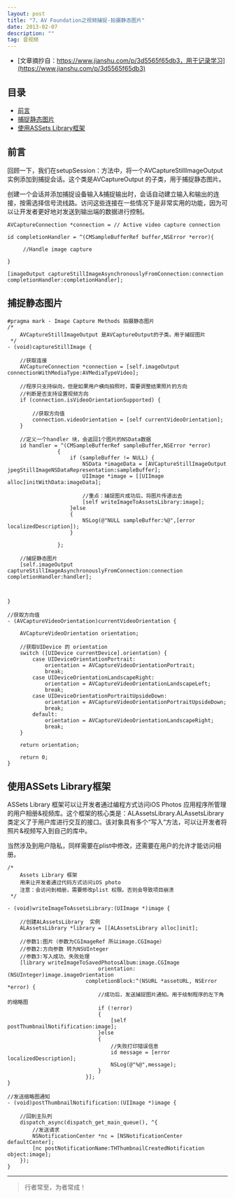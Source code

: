 ```yaml
---
layout: post
title: "7、AV Foundation之视频捕捉-拍摄静态图片"
date: 2013-02-07
description: ""
tag: 音视频
---
```







- [文章摘抄自：https://www.jianshu.com/p/3d5565f65db3，用于记录学习](https://www.jianshu.com/p/3d5565f65db3)





## 目录

* [前言](#content1)
* [捕捉静态图片](#content2)
* [使用ASSets Library框架](#content3)







<!-- ************************************************ -->
## <a id="content1"></a>前言

回顾一下，我们在setupSession：方法中，将一个AVCaptureStillImageOutput实例添加到捕捉会话。这个类是AVCaptureOutput 的子类，用于捕捉静态图片。


创建一个会话并添加捕捉设备输入&捕捉输出时，会话自动建立输入和输出的连接，按需选择信号流线路。访问这些连接在一些情况下是非常实用的功能，因为可以让开发者更好地对发送到输出端的数据进行控制。
```
AVCaptureConnection *connection = // Active video capture connection

id completionHandler = ^(CMSampleBufferRef buffer,NSError *error){

     //Handle image capture 

}

[imageOutput captureStillImageAsynchronouslyFromConnection:connection completionHandler:completionHandler];

```

<!-- ************************************************ -->
## <a id="content2"></a>捕捉静态图片

```
#pragma mark - Image Capture Methods 拍摄静态图片
/*
    AVCaptureStillImageOutput 是AVCaptureOutput的子类。用于捕捉图片
 */
- (void)captureStillImage {
    
    //获取连接
    AVCaptureConnection *connection = [self.imageOutput connectionWithMediaType:AVMediaTypeVideo];
    
    //程序只支持纵向，但是如果用户横向拍照时，需要调整结果照片的方向
    //判断是否支持设置视频方向
    if (connection.isVideoOrientationSupported) {
        
        //获取方向值
        connection.videoOrientation = [self currentVideoOrientation];
    }
    
    //定义一个handler 块，会返回1个图片的NSData数据
    id handler = ^(CMSampleBufferRef sampleBuffer,NSError *error)
                {
                    if (sampleBuffer != NULL) {
                        NSData *imageData = [AVCaptureStillImageOutput jpegStillImageNSDataRepresentation:sampleBuffer];
                        UIImage *image = [[UIImage alloc]initWithData:imageData];
                        
                        //重点：捕捉图片成功后，将图片传递出去
                        [self writeImageToAssetsLibrary:image];
                    }else
                    {
                        NSLog(@"NULL sampleBuffer:%@",[error localizedDescription]);
                    }
                        
                };
    
    //捕捉静态图片
    [self.imageOutput captureStillImageAsynchronouslyFromConnection:connection completionHandler:handler];
    
    
    
}

//获取方向值
- (AVCaptureVideoOrientation)currentVideoOrientation {
    
    AVCaptureVideoOrientation orientation;
    
    //获取UIDevice 的 orientation
    switch ([UIDevice currentDevice].orientation) {
        case UIDeviceOrientationPortrait:
            orientation = AVCaptureVideoOrientationPortrait;
            break;
        case UIDeviceOrientationLandscapeRight:
            orientation = AVCaptureVideoOrientationLandscapeLeft;
            break;
        case UIDeviceOrientationPortraitUpsideDown:
            orientation = AVCaptureVideoOrientationPortraitUpsideDown;
            break;
        default:
            orientation = AVCaptureVideoOrientationLandscapeRight;
            break;
    }
    
    return orientation;

    return 0;
}
```


<!-- ************************************************ -->
## <a id="content3"></a>使用ASSets Library框架

ASSets Library 框架可以让开发者通过编程方式访问iOS Photos 应用程序所管理的用户相册&视频库。这个框架的核心类是：ALAssetsLibrary.ALAssetsLibrary类定义了于用户库进行交互的接口。该对象具有多个“写入”方法，可以让开发者将照片&视频写入到自己的库中。

当然涉及到用户隐私，同样需要在plist中修改，还需要在用户的允许才能访问相册。

```
/*
    Assets Library 框架 
    用来让开发者通过代码方式访问iOS photo
    注意：会访问到相册，需要修改plist 权限。否则会导致项目崩溃
 */

- (void)writeImageToAssetsLibrary:(UIImage *)image {

    //创建ALAssetsLibrary  实例
    ALAssetsLibrary *library = [[ALAssetsLibrary alloc]init];
    
    //参数1:图片（参数为CGImageRef 所以image.CGImage）
    //参数2:方向参数 转为NSUInteger
    //参数3:写入成功、失败处理
    [library writeImageToSavedPhotosAlbum:image.CGImage
                             orientation:(NSUInteger)image.imageOrientation
                         completionBlock:^(NSURL *assetURL, NSError *error) {
                             //成功后，发送捕捉图片通知。用于绘制程序的左下角的缩略图
                             if (!error)
                             {
                                 [self postThumbnailNotifification:image];
                             }else
                             {
                                 //失败打印错误信息
                                 id message = [error localizedDescription];
                                 NSLog(@"%@",message);
                             }
                         }];
}

//发送缩略图通知
- (void)postThumbnailNotifification:(UIImage *)image {
    
    //回到主队列
    dispatch_async(dispatch_get_main_queue(), ^{
        //发送请求
        NSNotificationCenter *nc = [NSNotificationCenter defaultCenter];
        [nc postNotificationName:THThumbnailCreatedNotification object:image];
    });
}

```






----------
>  行者常至，为者常成！


